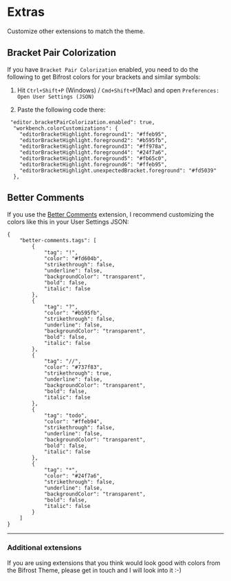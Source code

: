 # Extras
Customize other extensions to match the theme.

## Bracket Pair Colorization
If you have `Bracket Pair Colorization` enabled, you need to do the following to get Bifrost colors for your brackets and similar symbols:

1. Hit `Ctrl+Shift+P` (Windows) / `Cmd+Shift+P`(Mac) and open `Preferences: Open User Settings (JSON)`

2. Paste the following code there:

```
 "editor.bracketPairColorization.enabled": true,
  "workbench.colorCustomizations": {
    "editorBracketHighlight.foreground1": "#ffeb95",
    "editorBracketHighlight.foreground2": "#b595fb",
    "editorBracketHighlight.foreground3": "#ff978a",
    "editorBracketHighlight.foreground4": "#24f7a6",
    "editorBracketHighlight.foreground5": "#fb65c0",
    "editorBracketHighlight.foreground6": "#ffeb95",
    "editorBracketHighlight.unexpectedBracket.foreground": "#fd5039"
  },
```
## Better Comments
If you use the [Better Comments](https://github.com/aaron-bond/better-comments) extension, I recommend customizing the colors like this in your User Settings JSON:

```
{
    "better-comments.tags": [
        {
            "tag": "!",
            "color": "#fd604b",
            "strikethrough": false,
            "underline": false,
            "backgroundColor": "transparent",
            "bold": false,
            "italic": false
        },
        {
            "tag": "?",
            "color": "#b595fb",
            "strikethrough": false,
            "underline": false,
            "backgroundColor": "transparent",
            "bold": false,
            "italic": false
        },
        {
            "tag": "//",
            "color": "#737f83",
            "strikethrough": true,
            "underline": false,
            "backgroundColor": "transparent",
            "bold": false,
            "italic": false
        },
        {
            "tag": "todo",
            "color": "#ffeb94",
            "strikethrough": false,
            "underline": false,
            "backgroundColor": "transparent",
            "bold": false,
            "italic": false
        },
        {
            "tag": "*",
            "color": "#24f7a6",
            "strikethrough": false,
            "underline": false,
            "backgroundColor": "transparent",
            "bold": false,
            "italic": false
        }
    ]
}
```
---
### Additional extensions
If you are using extensions that you think would look good with colors from the Bifrost Theme, please get in touch and I will look into it :-)